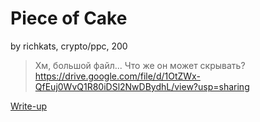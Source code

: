 # Piece of Cake
by richkats, crypto/ppc, 200

> Хм, большой файл... Что же он может скрывать? https://drive.google.com/file/d/1OtZWx-QfEuj0WvQ1R80iDSl2NwDBydhL/view?usp=sharing

[Write-up](WRITEUP.md)